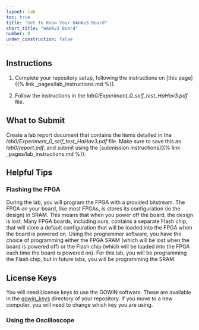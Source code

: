 ```yaml
---
layout: lab
toc: true
title: "Get To Know Your HAHAv3 Board"
short_title: "HAHAv3 Board"
number: 0
under_construction: false
---
```


## Instructions

1. Complete your repository setup, following the instructions on [this page]({% link _pages/lab_instructions.md %}).

1. Follow the instructions in the *lab0/Experiment_0_self_test_HaHav3.pdf* file.

## What to Submit

Create a lab report document that contains the items detailed in the *lab0/Experiment_0_self_test_HaHav3.pdf* file.   Make sure to save this as *lab0/report.pdf*, and submit using the [submission instructions]({% link _pages/lab_instructions.md %}).

## Helpful Tips

### Flashing the FPGA
During the lab, you will program the FPGA with a provided bitstream.  The FPGA on your board, like most FPGAs, is stores its configuration (ie the design) in SRAM.  This means that when you power off the board, the design is lost.  Many FPGA boards, including ours, contains a separate Flash chip, that will store a default configuration that will be loaded into the FPGA when the board is powered on.  Using the programmer software, you have the choice of programming either the FPGA SRAM (which will be lost when the board is powered off) or the Flash chip (which will be loaded into the FPGA each time the board is powered on).  For this lab, you will be programming the Flash chip, but in future labs, you will be programming the SRAM.

## License Keys
You will need License keys to use the GOWIN software.  These are available in the [gowin_keys](https://github.com/byu-cpe/ecen522r_security_student/tree/main/gowin_keys) directory of your repository.  If you move to a new computer, you will need to change which key you are using.

### Using the Oscilloscope